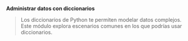 **Administrar datos con diccionarios**
>Los diccionarios de Python te permiten modelar datos complejos. Este módulo explora escenarios comunes en los que podrías usar diccionarios.
